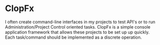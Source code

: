 ClopFx
======

I often create command-line interfaces in my projects to test API's or to run Administration/Project Control oriented tasks.  ClopFx is a simple console application framework that allows these projects to be set up up quickly.  Each task/command should be implemented as a discrete operation.
